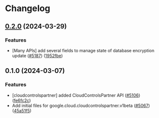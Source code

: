 # Changelog

## [0.2.0](https://github.com/googleapis/google-cloud-node/compare/cloudcontrolspartner-v0.1.0...cloudcontrolspartner-v0.2.0) (2024-03-29)


### Features

* [Many APIs] add several fields to manage state of database encryption update ([#5187](https://github.com/googleapis/google-cloud-node/issues/5187)) ([1952fbe](https://github.com/googleapis/google-cloud-node/commit/1952fbe432b96115278d42e5c1dbdbc7de39036b))

## 0.1.0 (2024-03-07)


### Features

* [cloudcontrolspartner] added CloudControlsPartner API ([#5106](https://github.com/googleapis/google-cloud-node/issues/5106)) ([fe6fc2c](https://github.com/googleapis/google-cloud-node/commit/fe6fc2c37a47139c6c67a6e500f57afc5abdd7ca))
* Add initial files for google.cloud.cloudcontrolspartner.v1beta ([#5067](https://github.com/googleapis/google-cloud-node/issues/5067)) ([45a51f5](https://github.com/googleapis/google-cloud-node/commit/45a51f588c8d296e06dbecc87dd6875e9076fc62))
